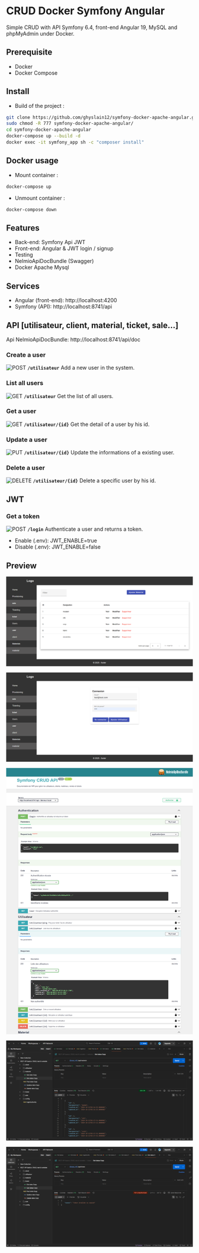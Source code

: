 

# CRUD Docker Symfony Angular

Simple CRUD with API Symfony 6.4, front-end Angular 19, MySQL and phpMyAdmin under Docker.

## Prerequisite
- Docker
- Docker Compose

## Install

- Build of the project :
```bash  
git clone https://github.com/ghyslain12/symfony-docker-apache-angular.git 
sudo chmod -R 777 symfony-docker-apache-angular/
cd symfony-docker-apache-angular
docker-compose up --build -d
docker exec -it symfony_app sh -c "composer install"
```  


## Docker usage

- Mount container :
```bash  
docker-compose up
```  
- Unmount container :
```bash  
docker-compose down
```  

## Features
- Back-end: Symfony Api JWT
- Front-end: Angular & JWT login / signup
- Testing
- NelmioApiDocBundle (Swagger)
- Docker Apache Mysql

## Services
- Angular (front-end): http://localhost:4200
- Symfony (API): http://localhost:8741/api


## API [utilisateur, client, material, ticket, sale...]

Api NelmioApiDocBundle: http://localhost:8741/api/doc

### Create a user
![POST](https://img.shields.io/badge/POST-%23ff9800?style=flat-square&logo=git&logoColor=white)  **`/utilisateur`** Add a new user in the system.

### List all users
![GET](https://img.shields.io/badge/GET-%2300c853?style=flat-square&logo=git&logoColor=white)  **`/utilisateur`** Get the list of all users.

### Get a user
![GET](https://img.shields.io/badge/GET-%2300c853?style=flat-square&logo=git&logoColor=white)  **`/utilisateur/{id}`** Get the detail of a user by his id.

### Update a user
![PUT](https://img.shields.io/badge/PUT-%23009688?style=flat-square&logo=git&logoColor=white)  **`/utilisateur/{id}`** Update the informations of a existing user.

### Delete a user
![DELETE](https://img.shields.io/badge/DELETE-%23f44336?style=flat-square&logo=git&logoColor=white)  **`/utilisateur/{id}`** Delete a specific user by his id.


## JWT

### Get a token
![POST](https://img.shields.io/badge/POST-%23ff9800?style=flat-square&logo=git&logoColor=white)  **`/login`** Authenticate a user and returns a token.

- Enable (.env): JWT_ENABLE=true
- Disable (.env): JWT_ENABLE=false

## Preview

![appercu crud](ressources/preview-angular.png)

![appercu crud](ressources/login.png)

![appercu crud](ressources/swagger.png)

![appercu crud](ressources/jwt_ok.png)

![appercu crud](ressources/jwt_nok.png)